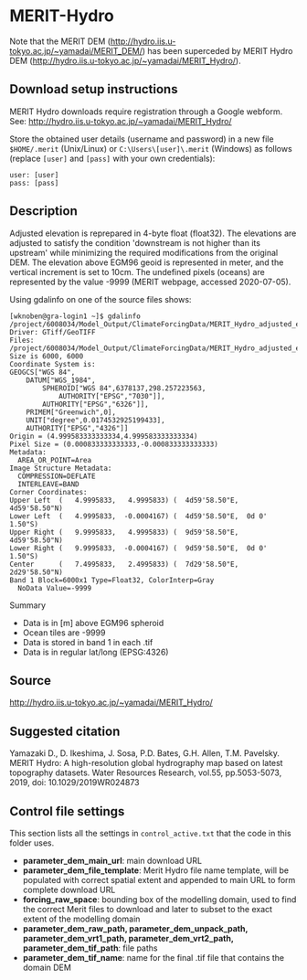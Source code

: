 # MERIT-Hydro 
Note that the MERIT DEM (http://hydro.iis.u-tokyo.ac.jp/~yamadai/MERIT_DEM/) has been superceded by MERIT Hydro DEM (http://hydro.iis.u-tokyo.ac.jp/~yamadai/MERIT_Hydro/).

## Download setup instructions
MERIT Hydro downloads require registration through a Google webform. See: http://hydro.iis.u-tokyo.ac.jp/~yamadai/MERIT_Hydro/

Store the obtained user details (username and password) in a new file `$HOME/.merit` (Unix/Linux) or `C:\Users\[user]\.merit` (Windows) as follows (replace `[user]` and `[pass]` with your own credentials):

```
user: [user]
pass: [pass]
```

## Description
Adjusted elevation is reprepared in 4-byte float (float32). The elevations are adjusted to satisfy the condition 'downstream is not higher than its upstream' while minimizing the required modifications from the original DEM. The elevation above EGM96 geoid is represented in meter, and the vertical increment is set to 10cm. The undefined pixels (oceans) are represented by the value -9999 (MERIT webpage, accessed 2020-07-05).

Using gdalinfo on one of the source files shows:
```
[wknoben@gra-login1 ~]$ gdalinfo /project/6008034/Model_Output/ClimateForcingData/MERIT_Hydro_adjusted_elevation/elv_n00e000/n00e005_elv.tif
Driver: GTiff/GeoTIFF
Files: /project/6008034/Model_Output/ClimateForcingData/MERIT_Hydro_adjusted_elevation/elv_n00e000/n00e005_elv.tif
Size is 6000, 6000
Coordinate System is:
GEOGCS["WGS 84",
    DATUM["WGS_1984",
        SPHEROID["WGS 84",6378137,298.257223563,
            AUTHORITY["EPSG","7030"]],
        AUTHORITY["EPSG","6326"]],
    PRIMEM["Greenwich",0],
    UNIT["degree",0.0174532925199433],
    AUTHORITY["EPSG","4326"]]
Origin = (4.999583333333334,4.999583333333334)
Pixel Size = (0.000833333333333,-0.000833333333333)
Metadata:
  AREA_OR_POINT=Area
Image Structure Metadata:
  COMPRESSION=DEFLATE
  INTERLEAVE=BAND
Corner Coordinates:
Upper Left  (   4.9995833,   4.9995833) (  4d59'58.50"E,  4d59'58.50"N)
Lower Left  (   4.9995833,  -0.0004167) (  4d59'58.50"E,  0d 0' 1.50"S)
Upper Right (   9.9995833,   4.9995833) (  9d59'58.50"E,  4d59'58.50"N)
Lower Right (   9.9995833,  -0.0004167) (  9d59'58.50"E,  0d 0' 1.50"S)
Center      (   7.4995833,   2.4995833) (  7d29'58.50"E,  2d29'58.50"N)
Band 1 Block=6000x1 Type=Float32, ColorInterp=Gray
  NoData Value=-9999
```

Summary
- Data is in [m] above EGM96 spheroid
- Ocean tiles are -9999
- Data is stored in band 1 in each .tif
- Data is in regular lat/long (EPSG:4326)

## Source
http://hydro.iis.u-tokyo.ac.jp/~yamadai/MERIT_Hydro/

## Suggested citation
Yamazaki D., D. Ikeshima, J. Sosa, P.D. Bates, G.H. Allen, T.M. Pavelsky. MERIT Hydro: A high-resolution global hydrography map based on latest topography datasets. Water Resources Research, vol.55, pp.5053-5073, 2019, doi: 10.1029/2019WR024873

## Control file settings
This section lists all the settings in `control_active.txt` that the code in this folder uses.
- **parameter_dem_main_url**: main download URL
- **parameter_dem_file_template**: Merit Hydro file name template, will be populated with correct spatial extent and appended to main URL to form complete download URL
- **forcing_raw_space**: bounding box of the modelling domain, used to find the correct Merit files to download and later to subset to the exact extent of the modelling domain
- **parameter_dem_raw_path, parameter_dem_unpack_path, parameter_dem_vrt1_path, parameter_dem_vrt2_path, parameter_dem_tif_path**: file paths 
- **parameter_dem_tif_name**: name for the final .tif file that contains the domain DEM 
